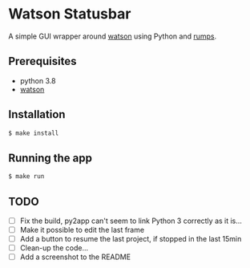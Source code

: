 # Watson Statusbar

A simple GUI wrapper around [watson](https://github.com/TailorDev/Watson) using Python and [rumps](https://github.com/jaredks/rumps).


## Prerequisites

- python 3.8
- [watson](https://github.com/TailorDev/Watson)


## Installation

```bash
$ make install
```


## Running the app

```bash
$ make run
```


## TODO

- [ ] Fix the build, py2app can't seem to link Python 3 correctly as it is...
- [ ] Make it possible to edit the last frame
- [ ] Add a button to resume the last project, if stopped in the last 15min
- [ ] Clean-up the code...
- [ ] Add a screenshot to the README